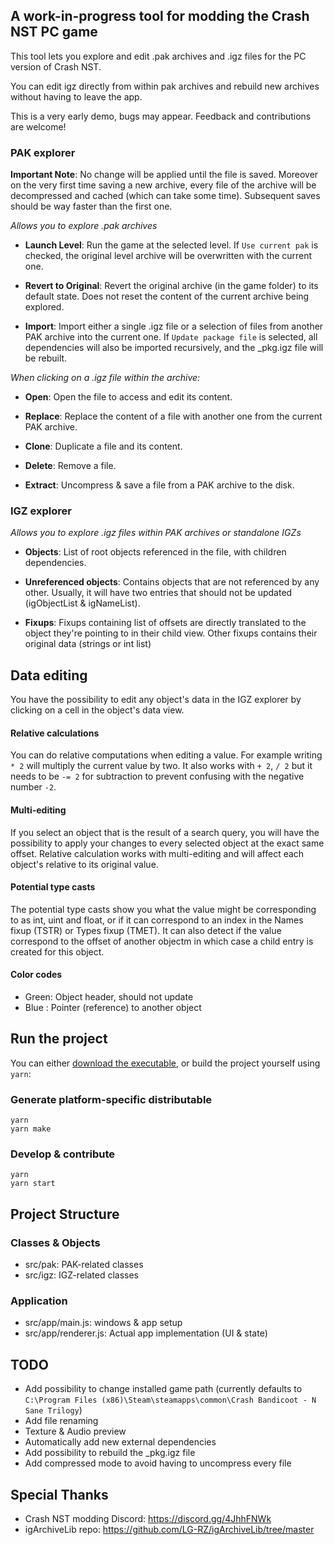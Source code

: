 ## A work-in-progress tool for modding the Crash NST PC game

This tool lets you explore and edit .pak archives and .igz files for the PC version of Crash NST.

You can edit igz directly from within pak archives and rebuild new archives without having to leave the app.

This is a very early demo, bugs may appear. Feedback and contributions are welcome!

### PAK explorer

**Important Note**: No change will be applied until the file is saved. Moreover on the very first time saving a new archive, every file of the archive will be decompressed and cached (which can take some time). Subsequent saves should be way faster than the first one.

*Allows you to explore .pak archives*

- **Launch Level**: Run the game at the selected level. If `Use current pak` is checked, the original level archive will be overwritten with the current one.

- **Revert to Original**: Revert the original archive (in the game folder) to its default state. Does not reset the content of the current archive being explored.

- **Import**: Import either a single .igz file or a selection of files from another PAK archive into the current one. If `Update package file` is selected, all dependencies will also be imported recursively, and the _pkg.igz file will be rebuilt.

*When clicking on a .igz file within the archive:*

- **Open**: Open the file to access and edit its content.

- **Replace**: Replace the content of a file with another one from the current PAK archive.

- **Clone**: Duplicate a file and its content.

- **Delete**: Remove a file.

- **Extract**: Uncompress & save a file from a PAK archive to the disk.

### IGZ explorer

*Allows you to explore .igz files within PAK archives or standalone IGZs*

- **Objects**: List of root objects referenced in the file, with children dependencies.

- **Unreferenced objects**: Contains objects that are not referenced by any other. Usually, it will have two entries that should not be updated (igObjectList & igNameList).

- **Fixups**: Fixups containing list of offsets are directly translated to the object they're pointing to in their child view. Other fixups contains their original data (strings or int list)

## Data editing

You have the possibility to edit any object's data in the IGZ explorer by clicking on a cell in the object's data view.

#### Relative calculations

You can do relative computations when editing a value. For example writing `* 2` will multiply the current value by two.
It also works with `+ 2`, `/ 2` but it needs to be `-= 2` for subtraction to prevent confusing with the negative number `-2`.

#### Multi-editing
If you select an object that is the result of a search query, you will have the possibility to apply your changes to every selected object at the exact same offset.
Relative calculation works with multi-editing and will affect each object's relative to its original value.

#### Potential type casts
The potential type casts show you what the value might be corresponding to as int, uint and float, or if it can correspond to an index in the Names fixup (TSTR) or Types fixup (TMET). It can also detect if the value correspond to the offset of another objectm in which case a child entry is created for this object.

#### Color codes
- Green: Object header, should not update
- Blue : Pointer (reference) to another object


## Run the project
You can either [download the executable](https://github.com/kishimisu/Crash-NST-Modding-Tool/releases/tag/beta), or build the project yourself using `yarn`:

### Generate platform-specific distributable
```
yarn
yarn make
```

### Develop & contribute
```
yarn
yarn start
```

## Project Structure

### Classes & Objects

- src/pak: PAK-related classes
- src/igz: IGZ-related classes

### Application

- src/app/main.js: windows & app setup
- src/app/renderer.js: Actual app implementation (UI & state)

## TODO
- Add possibility to change installed game path (currently defaults to `C:\Program Files (x86)\Steam\steamapps\common\Crash Bandicoot - N Sane Trilogy`)
- Add file renaming
- Texture & Audio preview
- Automatically add new external dependencies
- Add possibility to rebuild the _pkg.igz file
- Add compressed mode to avoid having to uncompress every file

## Special Thanks
- Crash NST modding Discord: https://discord.gg/4JhhFNWk
- igArchiveLib repo: https://github.com/LG-RZ/igArchiveLib/tree/master
